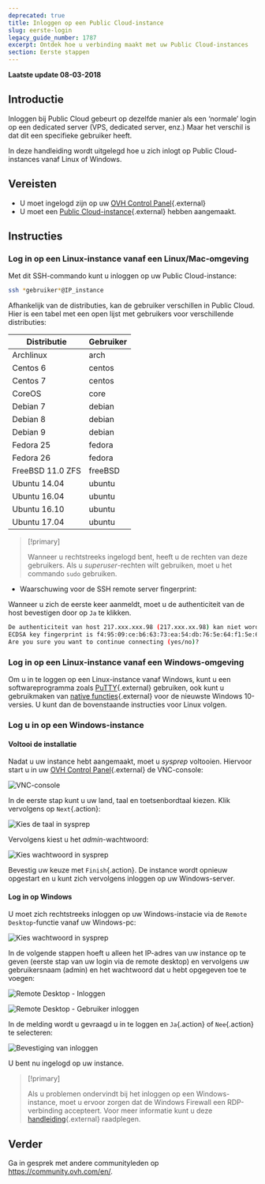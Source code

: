 ```yaml
---
deprecated: true
title: Inloggen op een Public Cloud-instance
slug: eerste-login
legacy_guide_number: 1787
excerpt: Ontdek hoe u verbinding maakt met uw Public Cloud-instances
section: Eerste stappen
---
```


**Laatste update 08-03-2018**

## Introductie

Inloggen bij Public Cloud gebeurt op dezelfde manier als een ‘normale’ login op een dedicated server (VPS, dedicated server, enz.) Maar het verschil is dat dit een specifieke gebruiker heeft.

In deze handleiding wordt uitgelegd hoe u zich inlogt op Public Cloud-instances vanaf Linux of Windows.


## Vereisten

- U moet ingelogd zijn op uw [OVH Control Panel](https://www.ovh.com/auth/?action=gotomanager&from=https://www.ovh.nl/&ovhSubsidiary=nl){.external}
- U moet een [Public Cloud-instance](https://www.ovh.com/nl/public-cloud/instances/){.external} hebben aangemaakt. 


## Instructies

### Log in op een Linux-instance vanaf een Linux/Mac-omgeving

Met dit SSH-commando kunt u inloggen op uw Public Cloud-instance:

```sh
ssh *gebruiker*@IP_instance
```

Afhankelijk van de distributies, kan de gebruiker verschillen in Public Cloud. Hier is een tabel met een open lijst met gebruikers voor verschillende distributies:

|Distributie|Gebruiker|
|---|---|
|Archlinux|arch|
|Centos 6 |centos|
|Centos 7|centos|
|CoreOS|core|
|Debian 7|debian|
|Debian 8|debian|
|Debian 9|debian|
|Fedora 25|fedora|
|Fedora 26|fedora|
|FreeBSD 11.0 ZFS|freeBSD|
|Ubuntu 14.04|ubuntu|
|Ubuntu 16.04|ubuntu|
|Ubuntu 16.10|ubuntu|
|Ubuntu 17.04|ubuntu|

> [!primary]
>
> Wanneer u rechtstreeks ingelogd bent, heeft u de rechten van deze gebruikers. Als u *superuser*-rechten wilt gebruiken, moet u het commando `sudo` gebruiken.
>


- Waarschuwing voor de SSH remote server fingerprint:

Wanneer u zich de eerste keer aanmeldt, moet u de authenticiteit van de host bevestigen door op `Ja` te klikken.

```sh
De authenticiteit van host 217.xxx.xxx.98 (217.xxx.xx.98) kan niet worden vastgesteld.
ECDSA key fingerprint is f4:95:09:ce:b6:63:73:ea:54:db:76:5e:64:f1:5e:6d.
Are you sure you want to continue connecting (yes/no)?
```


### Log in op een Linux-instance vanaf een Windows-omgeving

Om u in te loggen op een Linux-instance vanaf Windows, kunt u een softwareprogramma zoals [PuTTY](https://www.putty.org/){.external} gebruiken, ook kunt u gebruikmaken van [native functies](https://docs.microsoft.com/en-us/windows/wsl/about){.external} voor de nieuwste Windows 10-versies.  U kunt dan de bovenstaande instructies voor Linux volgen.


### Log u in op een Windows-instance

#### Voltooi de installatie

Nadat u uw instance hebt aangemaakt, moet u *sysprep* voltooien. Hiervoor start u in uw [OVH Control Panel](https://www.ovh.com/auth/?action=gotomanager&from=https://www.ovh.nl/&ovhSubsidiary=nl){.external} de VNC-console:

![VNC-console](images/vnc_console.png)

In de eerste stap kunt u uw land, taal en toetsenbordtaal kiezen. Klik vervolgens op `Next`{.action}:

![Kies de taal in sysprep](images/sysprep_first_step.png)

Vervolgens kiest u het *admin*-wachtwoord:

![Kies wachtwoord in sysprep](images/sysprep_first_step.png)

Bevestig uw keuze met `Finish`{.action}. De instance wordt opnieuw opgestart en u kunt zich vervolgens inloggen op uw Windows-server.


#### Log in op Windows

U moet zich rechtstreeks inloggen op  uw Windows-instacie via de `Remote Desktop`-functie vanaf uw Windows-pc:

![Kies wachtwoord in sysprep](images/remote_desktop.png)

In de volgende stappen hoeft u alleen het IP-adres van uw instance op te geven (eerste stap van uw login via de remote desktop) en vervolgens uw gebruikersnaam (admin) en het wachtwoord dat u hebt opgegeven toe te voegen:

![Remote Desktop - Inloggen](images/remote_desktop_connection_IP.png)

![Remote Desktop - Gebruiker inloggen](images/remote_desktop_connection_user.png)

In de melding wordt u gevraagd u in te loggen en `Ja`{.action} of `Nee`{.action} te selecteren:

![Bevestiging van inloggen](images/connection_validation.png)

U bent nu ingelogd op uw instance.

> [!primary]
>
> Als u problemen ondervindt bij het inloggen op een Windows-instance, moet u ervoor zorgen dat de Windows Firewall een RDP-verbinding accepteert. Voor meer informatie kunt u deze [handleiding](https://docs.ovh.com/nl/vps/windows-first-config/){.external} raadplegen.
>


## Verder

Ga in gesprek met andere communityleden op <https://community.ovh.com/en/>.